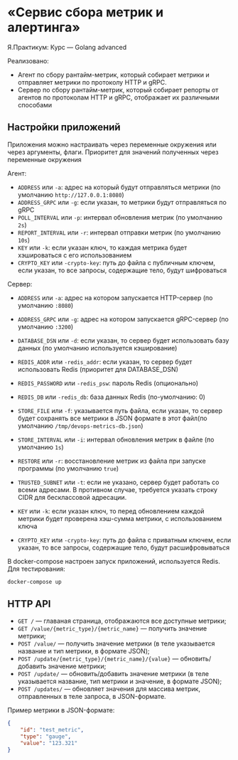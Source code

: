 # «Сервис сбора метрик и алертинга»

Я.Практикум: Курс — Golang advanced

Реализовано:

- Агент по сбору рантайм-метрик, который собирает метрики и отправляет метрики по протоколу HTTP и gRPC.
- Сервер по сбору рантайм-метрик, который собирает репорты от агентов по протоколам HTTP и gRPC, отображает их различными способами

## Настройки приложений

Приложения можно настраивать через переменные окружения или через аргументы, флаги. Приоритет для значений полученных через переменные окружения

Агент:

- `ADDRESS` или `-a`: адрес на который будут отправляться метрики (по умолчанию `http://127.0.0.1:8080`)
- `ADDRESS_GRPC` или `-g`: если указан, то метрики будут отправляться по gRPC
- `POLL_INTERVAL` или `-p`: интервал обновления метрик (по умолчанию `2s`)
- `REPORT_INTERVAL` или `-r`: интервал отправки метрик (по умолчанию `10s`)
- `KEY` или `-k`: если указан ключ, то каждая метрика будет хэшироваться с его использованием
- `CRYPTO_KEY` или `-crypto-key`: путь до файла с публичным ключем, если указан, то все запросы, содержащие тело, будут шифроваться

Сервер:

- `ADDRESS` или `-a`: адрес на котором запускается HTTP-сервер  (по умолчанию `:8080`)
- `ADDRESS_GRPC` или `-g`: адрес на котором запускается gRPC-сервер  (по умолчанию `:3200`)

- `DATABASE_DSN` или `-d`: если указан, то сервер будет использовать базу данных (по умолчанию используется кэширование)

- `REDIS_ADDR` или `-redis_addr`: если указан, то сервер будет использовать Redis (приоритет для DATABASE_DSN)
- `REDIS_PASSWORD` или `-redis_psw`: пароль Redis (опционально)
- `REDIS_DB` или `-redis_db`: база данных Redis (по-умолчанию: 0)

- `STORE_FILE` или `-f`: указывается путь файла, если указан, то сервер будет сохранять все метрики в JSON формате в этот файл(по умолчанию `/tmp/devops-metrics-db.json`)
- `STORE_INTERVAL` или `-i`: интервал обновления метрик в файле (по умолчанию `1s`)
- `RESTORE` или `-r`: восстановление метрик из файла при запуске программы (по умолчанию `true`)
- `TRUSTED_SUBNET` или `-t`: если не указано, сервер будет работать со всеми адресами. В противном случае, требуется указать строку CIDR для бесклассовой адресации.
- `KEY` или `-k`: если указан ключ, то перед обновлением каждой метрики будет проверена хэш-сумма метрики, с использованием ключа
- `CRYPTO_KEY` или `-crypto-key`: путь до файла с приватным ключем, если указан, то все запросы, содержащие тело, будут расшифровываться

В docker-compose настроен запуск приложений, используется Redis.
Для тестирования:

```bash
docker-compose up
```

## HTTP API

- `GET /` — главаная страница, отображаются все доступные метрики;
- `GET /value/{metric_type}/{metric_name}` — получить значение метрики;
- `POST /value/` — получить значение метрики (в теле указывается название и тип метрики, в формате JSON);
- `POST /update/{metric_type}/{metric_name}/{value}` — обновить/добавить значение метрики;
- `POST /update/` — обновить/добавить значение метрики (в теле указывается название, тип метрики и значение, в формате JSON);
- `POST /updates/` — обновляет значения для массива метрик, отправленных в теле запроса, в JSON-формате.

Пример метрики в JSON-формате:

```json
{
    "id": "test_metric",
    "type": "gauge",
    "value": "123.321"
}
```
